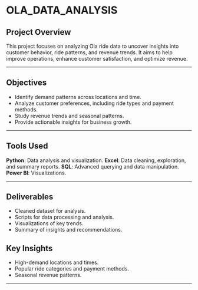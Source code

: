 # OLA_DATA_ANALYSIS

## Project Overview

This project focuses on analyzing Ola ride data to uncover insights into customer behavior, ride patterns, and revenue trends. It aims to help improve operations, enhance customer satisfaction, and optimize revenue.

---

##  Objectives

  - Identify demand patterns across locations and time.
  - Analyze customer preferences, including ride types and payment methods.
  - Study revenue trends and seasonal patterns.
  - Provide actionable insights for business growth.

---

## Tools Used

**Python**: Data analysis and visualization.
**Excel**: Data cleaning, exploration, and summary reports.
**SQL**: Advanced querying and data manipulation.
**Power BI**: Visualizations.


---

## Deliverables

   - Cleaned dataset for analysis.
   - Scripts for data processing and analysis.
   - Visualizations of key trends.
   - Summary of insights and recommendations.

## Key Insights

   - High-demand locations and times.
   - Popular ride categories and payment methods.
   - Seasonal revenue patterns.

---
